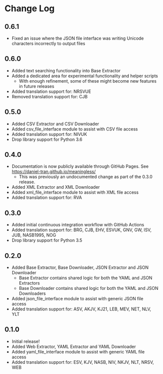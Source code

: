 # Change Log

## 0.6.1
- Fixed an issue where the JSON file interface was writing Unicode characters incorrectly to output files

## 0.6.0
- Added text searching functionality into Base Extractor
- Added a dedicated area for experimental functionality and helper scripts
  - With enough refinement, some of these might become new features in future releases
- Added translation support for: NRSVUE
- Removed translation support for: CJB

## 0.5.0
- Added CSV Extractor and CSV Downloader
- Added csv_file_interface module to assist with CSV file access
- Added translation support for: NIVUK
- Drop library support for Python 3.6

## 0.4.0
- Documentation is now publicly available through GitHub Pages. See https://daniel-tran.github.io/meaningless/
  - This was previously an undocumented change as part of the 0.3.0 release.
- Added XML Extractor and XML Downloader
- Added xml_file_interface module to assist with XML file access
- Added translation support for: RVA

## 0.3.0
- Added initial continuous integration workflow with GitHub Actions
- Added translation support for: BRG, CJB, EHV, ESVUK, GNV, GW, ISV, JUB, NASB1995, NOG
- Drop library support for Python 3.5

## 0.2.0
- Added Base Extractor, Base Downloader, JSON Extractor and JSON Downloader
  - Base Extractor contains shared logic for both the YAML and JSON Extractors
  - Base Downloader contains shared logic for both the YAML and JSON Downloaders
- Added json_file_interface module to assist with generic JSON file access
- Added translation support for: ASV, AKJV, KJ21, LEB, MEV, NET, NLV, YLT

## 0.1.0

- Initial release!
- Added Web Extractor, YAML Extractor and YAML Downloader
- Added yaml_file_interface module to assist with generic YAML file access
- Added translation support for: ESV, KJV, NASB, NIV, NKJV, NLT, NRSV, WEB
